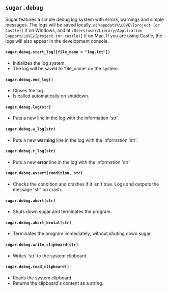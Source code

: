## `sugar.debug`
Sugar features a simple debug log system with errors, warnings and simple messages.
The logs will be saved locally, at `%appdata%\LOVE\[project (or Castle)]` if on Windows, and at `/Users/user/Library/Application Support/LOVE/[project (or castle)]` if on Mac.
If you are using Castle, the logs will also appear in the development console.

#### `sugar.debug.start_log([file_name = "log.txt"])`
- Initializes the log system.
- The log will be saved to 'file_name' on the system.

#### `sugar.debug.end_log()`
- Closes the log.
- Is called automatically on shutdown.

#### `sugar.debug.log(str)`
- Puts a new line in the log with the information 'str'.

#### `sugar.debug.w_log(str)`
- Puts a new **warning** line in the log with the information 'str'.

#### `sugar.debug.r_log(str)`
- Puts a new **error** line in the log with the information 'str'.

#### `sugar.debug.assert(condition, str)`
- Checks the condition and crashes if it isn't true. Logs and outputs the message 'str' on crash.

#### `sugar.debug.abort(str)`
- Shuts down sugar and terminates the program.

#### `sugar.debug.abort_brutal(str)`
- Terminates the program immediately, without shuting down sugar.

#### `sugar.debug.write_clipboard(str)`
- Writes 'str' to the system clipboard.

#### `sugar.debug.read_clipboard()`
- Reads the system clipboard.
- Returns the clipboard's content as a string.
